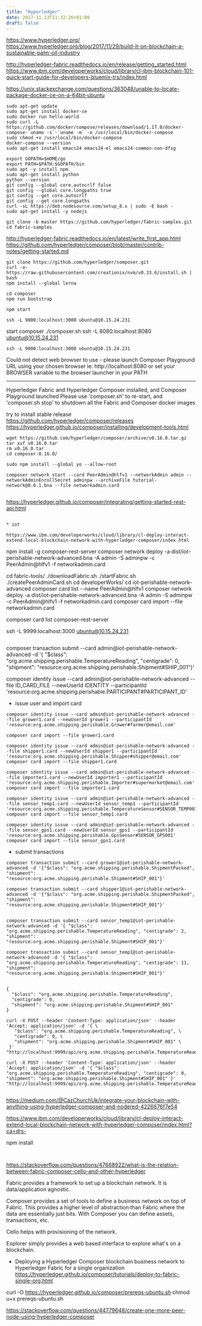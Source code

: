 ```yaml
---
title: "Hyperledger"
date: 2017-11-13T11:32:26+01:00
draft: false 
---
```


https://www.hyperledger.org/
https://www.hyperledger.org/blog/2017/11/29/build-it-on-blockchain-a-sustainable-palm-oil-industry

http://hyperledger-fabric.readthedocs.io/en/release/getting_started.html
https://www.ibm.com/developerworks/cloud/library/cl-ibm-blockchain-101-quick-start-guide-for-developers-bluemix-trs/index.html


https://unix.stackexchange.com/questions/363048/unable-to-locate-package-docker-ce-on-a-64bit-ubuntu

```
sudo apt-get update
sudo apt-get install docker-ce
sudo docker run hello-world
sudo curl -L https://github.com/docker/compose/releases/download/1.17.0/docker-compose-`uname -s`-`uname -m` -o /usr/local/bin/docker-compose
sudo chmod +x /usr/local/bin/docker-compose
docker-compose --version
sudo apt-get install emacs24 emacs24-el emacs24-common-non-dfsg
```

```
export GOPATH=$HOME/go
export PATH=$PATH:$GOPATH/bin
sudo apt -y install npm
sudo apt-get install python
python --version
git config --global core.autocrlf false
git config --global core.longpaths true
git config --get core.autocrlf
git config --get core.longpaths
curl -sL https://deb.nodesource.com/setup_8.x | sudo -E bash -
sudo apt-get install -y nodejs
```

```
git clone -b master https://github.com/hyperledger/fabric-samples.git
cd fabric-samples
```

http://hyperledger-fabric.readthedocs.io/en/latest/write_first_app.html
https://github.com/hyperledger/composer/blob/master/contrib-notes/getting-started.md

```
git clone https://github.com/hyperledger/composer.git
curl -o- https://raw.githubusercontent.com/creationix/nvm/v0.33.6/install.sh | bash
npm install --global lerna

cd composer
npm run bootstrap

npm start

ssh -L 9000:localhost:3000 ubuntu@10.15.24.231

```

start composer
./composer.sh
ssh -L 8080:localhost:8080 ubuntu@10.15.24.231


```
ssh -L 9000:localhost:3000 ubuntu@10.15.24.231
```
Could not detect web browser to use - please launch Composer Playground URL using your chosen browser ie: <browser executable name> http://localhost:8080 or set your BROWSER variable to the browser launcher in your PATH

--------------------------------------------------------------------------------------
Hyperledger Fabric and Hyperledger Composer installed, and Composer Playground launched
Please use 'composer.sh' to re-start, and 'composer.sh stop' to shutdown all the Fabric and Composer docker images



try to install stable release
https://github.com/hyperledger/composer/releases
https://hyperledger.github.io/composer/installing/development-tools.html

```
wget https://github.com/hyperledger/composer/archive/v0.16.0.tar.gz
tar xvf v0.16.0.tar
rm v0.16.0.tar
cd composer-0.16.0/

sudo npm install --global yo --allow-root
```

```
composer network start --card PeerAdmin@hlfv1 --networkAdmin admin --networkAdminEnrollSecret adminpw --archiveFile tutorial-network@0.0.1.bna --file networkadmin.card
```

```
```

https://hyperledger.github.io/composer/integrating/getting-started-rest-api.html

```

* iot

https://www.ibm.com/developerworks/cloud/library/cl-deploy-interact-extend-local-blockchain-network-with-hyperledger-composer/index.html

```
npm install -g composer-rest-server
composer network deploy -a dist/iot-perishable-network-advanced.bna -A admin -S adminpw -c PeerAdmin@hlfv1 -f networkadmin.card

cd fabric-tools/
./downloadFabric.sh 
./startFabric.sh 
./createPeerAdminCard.sh
cd developerWorks/
cd iot-perishable-network-advanced
composer card list --name PeerAdmin@hlfv1 
composer network deploy -a dist/iot-perishable-network-advanced.bna -A admin -S adminpw -c PeerAdmin@hlfv1 -f networkadmin.card
composer card import --file networkadmin.card

composer card list
composer-rest-server

ssh -L 9999:localhost:3000 ubuntu@10.15.24.231
```

```
composer transaction submit --card admin@iot-perishable-network-advanced -d '{ "$class": "org.acme.shipping.perishable.TemperatureReading", "centigrade": 0, "shipment": "resource:org.acme.shipping.perishable.Shipment#SHIP_001"}'

composer identity issue --card admin@iot-perishable-network-advanced --file ID_CARD_FILE --newUserId IDENTITY --participantId 'resource:org.acme.shipping.perishable.PARTICIPANT#PARTICIPANT_ID'

* issue user and import card
```
composer identity issue --card admin@iot-perishable-network-advanced --file grower1.card --newUserId grower1 --participantId 'resource:org.acme.shipping.perishable.Grower#farmer@email.com'

composer card import --file grower1.card

composer identity issue --card admin@iot-perishable-network-advanced --file shipper1.card --newUserId shipper1 --participantId 'resource:org.acme.shipping.perishable.Shipper#shipper@email.com'
composer card import --file shipper1.card

composer identity issue --card admin@iot-perishable-network-advanced --file importer1.card --newUserId importer1 --participantId 'resource:org.acme.shipping.perishable.Importer#supermarket@email.com'
composer card import --file importer1.card

composer identity issue --card admin@iot-perishable-network-advanced --file sensor_temp1.card --newUserId sensor_temp1 --participantId 'resource:org.acme.shipping.perishable.TemperatureSensor#SENSOR_TEMP001'
composer card import --file sensor_temp1.card

composer identity issue --card admin@iot-perishable-network-advanced --file sensor_gps1.card --newUserId sensor_gps1 --participantId 'resource:org.acme.shipping.perishable.GpsSensor#SENSOR_GPS001'
composer card import --file sensor_gps1.card

```

* submit transactions
```
composer transaction submit --card grower1@iot-perishable-network-advanced -d '{"$class": "org.acme.shipping.perishable.ShipmentPacked", "shipment": "resource:org.acme.shipping.perishable.Shipment#SHIP_001"}'

composer transaction submit --card shipper1@iot-perishable-network-advanced -d '{"$class": "org.acme.shipping.perishable.ShipmentPacked", "shipment": "resource:org.acme.shipping.perishable.Shipment#SHIP_001"}'


composer transaction submit --card sensor_temp1@iot-perishable-network-advanced -d '{ "$class": "org.acme.shipping.perishable.TemperatureReading", "centigrade": 2, "shipment": "resource:org.acme.shipping.perishable.Shipment#SHIP_001"}'
 
composer transaction submit --card sensor_temp1@iot-perishable-network-advanced -d '{ "$class": "org.acme.shipping.perishable.TemperatureReading", "centigrade": 11, "shipment": "resource:org.acme.shipping.perishable.Shipment#SHIP_001"}'


```



```
{
  "$class": "org.acme.shipping.perishable.TemperatureReading",
  "centigrade": 0,
  "shipment": "org.acme.shipping.perishable.Shipment#SHIP_001"
}
```

```
curl -X POST --header 'Content-Type: application/json' --header 'Accept: application/json' -d '{ \ 
   "$class": "org.acme.shipping.perishable.TemperatureReading", \ 
   "centigrade": 0, \ 
   "shipment": "org.acme.shipping.perishable.Shipment#SHIP_001" \ 
 }' "http://localhost:9999/api/org.acme.shipping.perishable.TemperatureReading"

curl -X POST --header 'Content-Type: application/json' --header 'Accept: application/json' -d '{ "$class": "org.acme.shipping.perishable.TemperatureReading", "centigrade": 0,  "shipment": "org.acme.shipping.perishable.Shipment#SHIP_001" }' "http://localhost:9999/api/org.acme.shipping.perishable.TemperatureReading"
 
```



https://medium.com/@CazChurchUk/integrate-your-blockchain-with-anything-using-hyperledger-composer-and-nodered-4226676f7e54

https://www.ibm.com/developerworks/cloud/library/cl-deploy-interact-extend-local-blockchain-network-with-hyperledger-composer/index.html?ca=drs-

npm install


```

```
```

```
https://stackoverflow.com/questions/47668922/what-is-the-relation-between-fabric-composer-cello-and-other-hyperledger

Fabric provides a framework to set up a blockchain network. It is data/application agnostic.

Composer provides a set of tools to define a business network on top of Fabric. This provides a higher level of abstraction than Fabric where the data are essentially just bits. With Composer you can define assets, transactions, etc.

Cello helps with provisioning of the network.

Explorer simply provides a web based interface to explore what's on a blockchain.


* Deploying a Hyperledger Composer blockchain business network to Hyperledger Fabric for a single organization
https://hyperledger.github.io/composer/tutorials/deploy-to-fabric-single-org.html

curl -O https://hyperledger.github.io/composer/prereqs-ubuntu.sh
chmod u+x prereqs-ubuntu.sh


https://stackoverflow.com/questions/44779648/create-one-more-peer-node-using-hyperledger-composer
